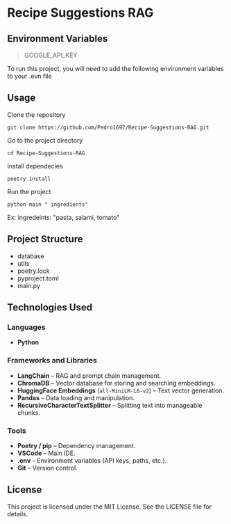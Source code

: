 # Recipe Suggestions RAG

## Environment Variables
> GOOGLE_API_KEY

To run this project, you will need to add the following environment variables to your .evn file

## Usage

Clone the repository
```
git clone https://github.com/Pedro1697/Recipe-Suggestions-RAG.git
```
Go to the project directory
```
cd Recipe-Suggestions-RAG
```
Install dependecies 
```
poetry install
```

Run the project
```
python main " ingredients" 
```
Ex: ingredeints: "pasta, salami, tomato"

## Project Structure

* database 
* utils
* poetry.lock
* pyproject.toml
* main.py

## Technologies Used

### Languages
- **Python** 

### Frameworks and Libraries
- **LangChain** – RAG and prompt chain management.
- **ChromaDB** – Vector database for storing and searching embeddings.
- **HuggingFace Embeddings** (`all-MiniLM-L6-v2`) – Text vector generation.
- **Pandas** – Data loading and manipulation.
- **RecursiveCharacterTextSplitter** – Splitting text into manageable chunks.

### Tools
- **Poetry / pip** – Dependency management.
- **VSCode** – Main IDE.
- **.env** – Environment variables (API keys, paths, etc.).
- **Git** – Version control.

## License
This project is licensed under the MIT License. See the LICENSE file for details.

